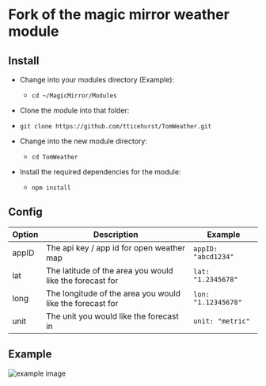 # Fork of the magic mirror weather module

## Install

- Change into your modules directory (Example):

  - `cd ~/MagicMirror/Modules`

- Clone the module into that folder:

* `git clone https://github.com/tticehurst/TomWeather.git`

- Change into the new module directory:

  - `cd TomWeather`

- Install the required dependencies for the module:
  - `npm install`

## Config

| Option | Description                                               | Example             |
| ------ | --------------------------------------------------------- | ------------------- |
| appID  | The api key / app id for open weather map                 | `appID: "abcd1234"` |
| lat    | The latitude of the area you would like the forecast for  | `lat: "1.2345678"`  |
| long   | The longitude of the area you would like the forecast for | `lon: "1.12345678"` |
| unit   | The unit you would like the forecast in                   | `unit: "metric"`    |

## Example

![example image](https://i.imgur.com/JVnUAyi.png)
